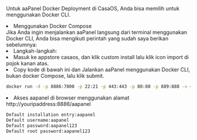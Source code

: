 <p>Untuk aaPanel Docker Deployment di CasaOS, Anda bisa memilih untuk menggunakan Docker CLI.</p>

<li>Menggunakan Docker Compose</li>
Jika Anda ingin menjalankan aaPanel langsung dari terminal menggunakan Docker CLI, Anda bisa mengikuti perintah yang sudah saya berikan sebelumnya:

<li>Langkah-langkah:</li>
<li>Masuk ke appstore casaos, dan klik custom install lalu klik icon import di pojok kanan atas.</li>
<li>Copy kode di bawah ini dan Jalankan aaPanel menggunakan Docker CLI, bukan docker Compose, lalu klik submit.</li>

```bash
docker run -d -p 8886:7800 -p 22:21 -p 443:443 -p 80:80 -p 889:888 -v ~/website_data:/www/wwwroot -v ~/mysql_data:/www/server/data -v ~/vhost:/www/server/panel/vhost aapanel/aapanel:lnmp

  ```
<li>Akses aapanel di browser menggunakan alamat http://youripaddress:8886/⁠aapanel</li>

```bash
Default installation entry:aapanel
Default username:aapanel
Default password:aapanel123
Default root password:aapanel123
```
